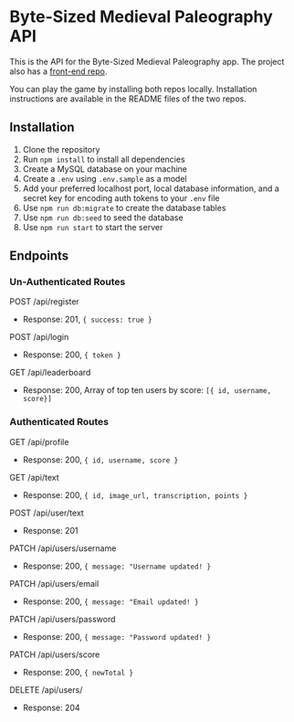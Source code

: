 # Byte-Sized Medieval Paleography API

This is the API for the Byte-Sized Medieval Paleography app. The project also has a [front-end repo](https://github.com/werronense/byte-sized-paleography).

You can play the game by installing both repos locally. Installation instructions are available in the README files of the two repos.

## Installation
1. Clone the repository
2. Run `npm install` to install all dependencies
3. Create a MySQL database on your machine
4. Create a `.env` using `.env.sample` as a model
5. Add your preferred localhost port, local database information, and a secret key for encoding auth tokens to your `.env` file
6. Use `npm run db:migrate` to create the database tables
7. Use `npm run db:seed` to seed the database
8. Use `npm run start` to start the server

## Endpoints
### Un-Authenticated Routes

POST /api/register

- Response: 201, `{ success: true }`

POST /api/login

- Response: 200, `{ token }`

GET /api/leaderboard

- Response: 200, Array of top ten users by score: `[{ id, username, score}]`

### Authenticated Routes

GET /api/profile

- Response: 200, `{ id, username, score }`

GET /api/text

- Response: 200, `{ id, image_url, transcription, points }`

POST /api/user/text

- Response: 201

PATCH /api/users/username

- Response: 200, `{ message: "Username updated! }`

PATCH /api/users/email

- Response: 200, `{ message: "Email updated! }`

PATCH /api/users/password

- Response: 200, `{ message: "Password updated! }`

PATCH /api/users/score

- Response: 200, `{ newTotal }`

DELETE /api/users/

- Response: 204
